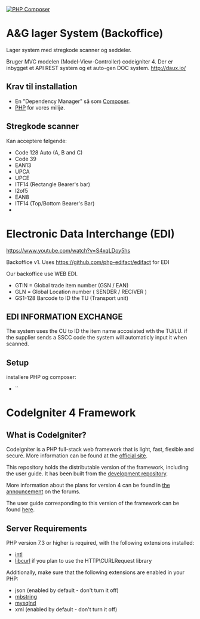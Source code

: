 [![PHP Composer](https://github.com/AOGGgit/backoffice/actions/workflows/php.yml/badge.svg)](https://github.com/AOGGgit/backoffice/actions/workflows/php.yml)

# A&G lager System (Backoffice)
Lager system med stregkode scanner og seddeler.

Bruger MVC modelen (Model-View-Controller) codeigniter 4.
Der er inbygget et API REST system og et auto-gen DOC system. http://daux.io/

## Krav til installation

 - En "Dependency Manager" så som [Composer](https://getcomposer.org/download//).
 - [PHP](https://www.php.net/downloads) for vores milijø.

## Stregkode scanner

Kan acceptere følgende:
- Code 128 Auto (A, B and C)
- Code 39
- EAN13
- UPCA
- UPCE
- ITF14 (Rectangle Bearer's bar)
- I2of5
- EAN8
- ITF14 (Top/Bottom Bearer's Bar)
- 
#  Electronic Data Interchange (EDI) 
https://www.youtube.com/watch?v=S4xqLDoy5hs

Backoffice v1. Uses https://github.com/php-edifact/edifact for EDI 

Our backoffice use WEB EDI.

- GTIN = Global trade item number (GSN / EAN)
- GLN = Global Location number ( SENDER / RECIVER )
- GS1-128 Barcode to ID the TU (Transport unit)

## EDI INFORMATION EXCHANGE

The system uses the CU to ID the item name accosiated wth the TU/LU.
if the supplier sends a SSCC code the system will automaticly input it when scanned.

## Setup

installere PHP og composer:
 - ``



# CodeIgniter 4 Framework

## What is CodeIgniter?

CodeIgniter is a PHP full-stack web framework that is light, fast, flexible and secure.
More information can be found at the [official site](http://codeigniter.com).

This repository holds the distributable version of the framework,
including the user guide. It has been built from the
[development repository](https://github.com/codeigniter4/CodeIgniter4).

More information about the plans for version 4 can be found in [the announcement](http://forum.codeigniter.com/thread-62615.html) on the forums.

The user guide corresponding to this version of the framework can be found
[here](https://codeigniter4.github.io/userguide/).

## Server Requirements

PHP version 7.3 or higher is required, with the following extensions installed:

- [intl](http://php.net/manual/en/intl.requirements.php)
- [libcurl](http://php.net/manual/en/curl.requirements.php) if you plan to use the HTTP\CURLRequest library

Additionally, make sure that the following extensions are enabled in your PHP:

- json (enabled by default - don't turn it off)
- [mbstring](http://php.net/manual/en/mbstring.installation.php)
- [mysqlnd](http://php.net/manual/en/mysqlnd.install.php)
- xml (enabled by default - don't turn it off)
